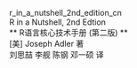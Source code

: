 

r_in_a_nutshell_2nd_edition_cn  
R in a Nutshell, 2nd Edtion  
** R语言核心技术手册 (第二版) **  
[美] Joseph Adler 著  
刘思喆  李舰  陈钢  邓一硕  译  


  
